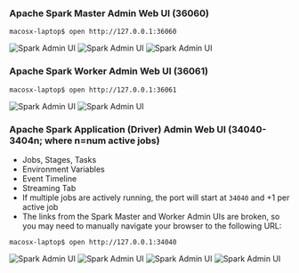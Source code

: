 ### Apache Spark Master Admin Web UI (36060)
```
macosx-laptop$ open http://127.0.0.1:36060
```
![Spark Admin UI](https://s3.amazonaws.com/fluxcapacitor.com/img/flux-spark-1.png)
![Spark Admin UI](https://s3.amazonaws.com/fluxcapacitor.com/img/flux-spark-2.png)
![Spark Admin UI](https://s3.amazonaws.com/fluxcapacitor.com/img/flux-spark-9.png)

### Apache Spark Worker Admin Web UI (36061)
```
macosx-laptop$ open http://127.0.0.1:36061
```
![Spark Admin UI](https://s3.amazonaws.com/fluxcapacitor.com/img/flux-spark-7.png)
![Spark Admin UI](https://s3.amazonaws.com/fluxcapacitor.com/img/flux-spark-8.png)

### Apache Spark Application (Driver) Admin Web UI (34040-3404n; where n=num active jobs)
* Jobs, Stages, Tasks
* Environment Variables
* Event Timeline
* Streaming Tab
* If multiple jobs are actively running, the port will start at `34040` and +1 per active job
* The links from the Spark Master and Worker Admin UIs are broken, so you may need to manually navigate your browser to the following URL:
```
macosx-laptop$ open http://127.0.0.1:34040
```
![Spark Admin UI](https://s3.amazonaws.com/fluxcapacitor.com/img/flux-spark-3.png)
![Spark Admin UI](https://s3.amazonaws.com/fluxcapacitor.com/img/flux-spark-4.png)
![Spark Admin UI](https://s3.amazonaws.com/fluxcapacitor.com/img/flux-spark-5.png)
![Spark Admin UI](https://s3.amazonaws.com/fluxcapacitor.com/img/flux-spark-6.png)
